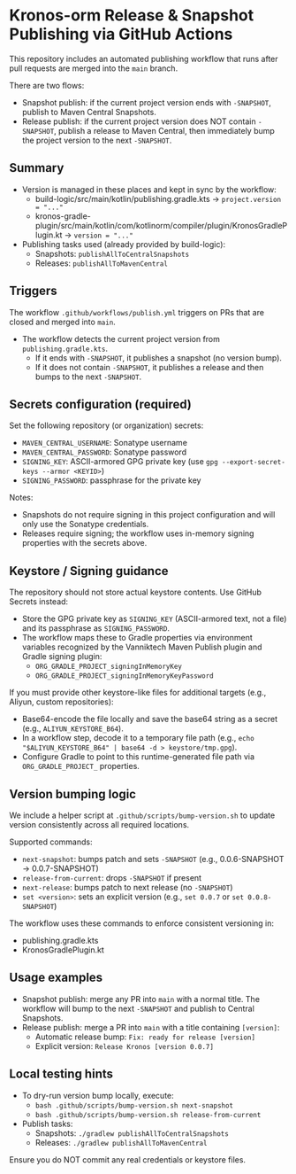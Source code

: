 # Kronos-orm Release & Snapshot Publishing via GitHub Actions

This repository includes an automated publishing workflow that runs after pull requests are merged into the `main` branch.

There are two flows:
- Snapshot publish: if the current project version ends with `-SNAPSHOT`, publish to Maven Central Snapshots.
- Release publish: if the current project version does NOT contain `-SNAPSHOT`, publish a release to Maven Central, then immediately bump the project version to the next `-SNAPSHOT`.

## Summary
- Version is managed in these places and kept in sync by the workflow:
  - build-logic/src/main/kotlin/publishing.gradle.kts → `project.version = "..."`
  - kronos-gradle-plugin/src/main/kotlin/com/kotlinorm/compiler/plugin/KronosGradlePlugin.kt → `version = "..."`
- Publishing tasks used (already provided by build-logic):
  - Snapshots: `publishAllToCentralSnapshots`
  - Releases: `publishAllToMavenCentral`

## Triggers
The workflow `.github/workflows/publish.yml` triggers on PRs that are closed and merged into `main`.
- The workflow detects the current project version from `publishing.gradle.kts`.
  - If it ends with `-SNAPSHOT`, it publishes a snapshot (no version bump).
  - If it does not contain `-SNAPSHOT`, it publishes a release and then bumps to the next `-SNAPSHOT`.

## Secrets configuration (required)
Set the following repository (or organization) secrets:
- `MAVEN_CENTRAL_USERNAME`: Sonatype username
- `MAVEN_CENTRAL_PASSWORD`: Sonatype password
- `SIGNING_KEY`: ASCII-armored GPG private key (use `gpg --export-secret-keys --armor <KEYID>`)
- `SIGNING_PASSWORD`: passphrase for the private key

Notes:
- Snapshots do not require signing in this project configuration and will only use the Sonatype credentials.
- Releases require signing; the workflow uses in-memory signing properties with the secrets above.

## Keystore / Signing guidance
The repository should not store actual keystore contents. Use GitHub Secrets instead:
- Store the GPG private key as `SIGNING_KEY` (ASCII-armored text, not a file) and its passphrase as `SIGNING_PASSWORD`.
- The workflow maps these to Gradle properties via environment variables recognized by the Vanniktech Maven Publish plugin and Gradle signing plugin:
  - `ORG_GRADLE_PROJECT_signingInMemoryKey`
  - `ORG_GRADLE_PROJECT_signingInMemoryKeyPassword`

If you must provide other keystore-like files for additional targets (e.g., Aliyun, custom repositories):
- Base64-encode the file locally and save the base64 string as a secret (e.g., `ALIYUN_KEYSTORE_B64`).
- In a workflow step, decode it to a temporary file path (e.g., `echo "$ALIYUN_KEYSTORE_B64" | base64 -d > keystore/tmp.gpg`).
- Configure Gradle to point to this runtime-generated file path via `ORG_GRADLE_PROJECT_` properties.

## Version bumping logic
We include a helper script at `.github/scripts/bump-version.sh` to update version consistently across all required locations.

Supported commands:
- `next-snapshot`: bumps patch and sets `-SNAPSHOT` (e.g., 0.0.6-SNAPSHOT → 0.0.7-SNAPSHOT)
- `release-from-current`: drops `-SNAPSHOT` if present
- `next-release`: bumps patch to next release (no `-SNAPSHOT`)
- `set <version>`: sets an explicit version (e.g., `set 0.0.7` or `set 0.0.8-SNAPSHOT`)

The workflow uses these commands to enforce consistent versioning in:
- publishing.gradle.kts
- KronosGradlePlugin.kt

## Usage examples
- Snapshot publish: merge any PR into `main` with a normal title. The workflow will bump to the next `-SNAPSHOT` and publish to Central Snapshots.
- Release publish: merge a PR into `main` with a title containing `[version]`:
  - Automatic release bump: `Fix: ready for release [version]`
  - Explicit version: `Release Kronos [version 0.0.7]`

## Local testing hints
- To dry-run version bump locally, execute:
  - `bash .github/scripts/bump-version.sh next-snapshot`
  - `bash .github/scripts/bump-version.sh release-from-current`
- Publish tasks:
  - Snapshots: `./gradlew publishAllToCentralSnapshots`
  - Releases: `./gradlew publishAllToMavenCentral`

Ensure you do NOT commit any real credentials or keystore files.
